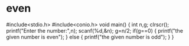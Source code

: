 # even
#include<stdio.h>
#include<conio.h>
void main()
{
int n,g;
clrscr();
printf("Enter the number:",n);
scanf(%d,&n);
g=n/2;
if(g==0)
{
printf("the given number is even");
}
else
{
printf("the given number is odd");
}
}
